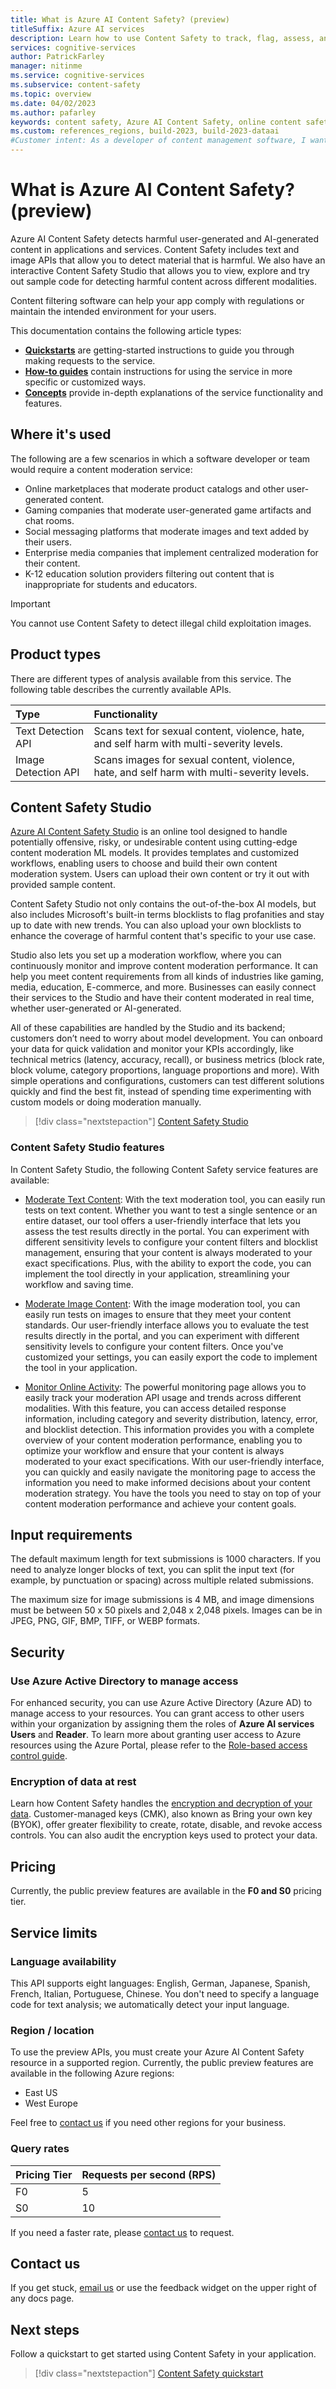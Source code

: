 ```yaml
---
title: What is Azure AI Content Safety? (preview)
titleSuffix: Azure AI services
description: Learn how to use Content Safety to track, flag, assess, and filter inappropriate material in user-generated content.
services: cognitive-services
author: PatrickFarley
manager: nitinme
ms.service: cognitive-services
ms.subservice: content-safety
ms.topic: overview
ms.date: 04/02/2023
ms.author: pafarley
keywords: content safety, Azure AI Content Safety, online content safety, content filtering software, content moderation service, content moderation
ms.custom: references_regions, build-2023, build-2023-dataai
#Customer intent: As a developer of content management software, I want to find out whether Azure AI Content Safety is the right solution for my moderation needs.
---
```


# What is Azure AI Content Safety? (preview)

Azure AI Content Safety detects harmful user-generated and AI-generated content in applications and services. Content Safety includes text and image APIs that allow you to detect material that is harmful. We also have an interactive Content Safety Studio that allows you to view, explore and try out sample code for detecting harmful content across different modalities.  

Content filtering software can help your app comply with regulations or maintain the intended environment for your users.



This documentation contains the following article types:  

* **[Quickstarts](./quickstart-text.md)** are getting-started instructions to guide you through making requests to the service.  
* **[How-to guides](./how-to/use-blocklist.md)** contain instructions for using the service in more specific or customized ways.  
* **[Concepts](concepts/harm-categories.md)** provide in-depth explanations of the service functionality and features.  

## Where it's used

The following are a few scenarios in which a software developer or team would require a content moderation service:

- Online marketplaces that moderate product catalogs and other user-generated content.
- Gaming companies that moderate user-generated game artifacts and chat rooms.
- Social messaging platforms that moderate images and text added by their users.
- Enterprise media companies that implement centralized moderation for their content.
- K-12 education solution providers filtering out content that is inappropriate for students and educators.

> [!IMPORTANT]
> You cannot use Content Safety to detect illegal child exploitation images.

## Product types

There are different types of analysis available from this service. The following table describes the currently available APIs.

| Type                        | Functionality           |
| :-------------------------- | :---------------------- |
| Text Detection API          | Scans text for sexual content, violence, hate, and self harm with multi-severity levels. |
| Image Detection API         | Scans images for sexual content, violence, hate, and self harm with multi-severity levels. |

## Content Safety Studio

[Azure AI Content Safety Studio](https://contentsafety.cognitive.azure.com) is an online tool designed to handle potentially offensive, risky, or undesirable content using cutting-edge content moderation ML models. It provides templates and customized workflows, enabling users to choose and build their own content moderation system. Users can upload their own content or try it out with provided sample content.

Content Safety Studio not only contains the out-of-the-box AI models, but also includes Microsoft's built-in terms blocklists to flag profanities and stay up to date with new trends. You can also upload your own blocklists to enhance the coverage of harmful content that's specific to your use case. 

Studio also lets you set up a moderation workflow, where you can continuously monitor and improve content moderation performance. It can help you meet content requirements from all kinds of industries like gaming, media, education, E-commerce, and more. Businesses can easily connect their services to the Studio and have their content moderated in real time, whether user-generated or AI-generated.

All of these capabilities are handled by the Studio and its backend; customers don’t need to worry about model development. You can onboard your data for quick validation and monitor your KPIs accordingly, like technical metrics (latency, accuracy, recall), or business metrics (block rate, block volume, category proportions, language proportions and more). With simple operations and configurations, customers can test different solutions quickly and find the best fit, instead of spending time experimenting with custom models or doing moderation manually. 

> [!div class="nextstepaction"]
> [Content Safety Studio](https://contentsafety.cognitive.azure.com)


### Content Safety Studio features

In Content Safety Studio, the following Content Safety service features are available:

* [Moderate Text Content](https://contentsafety.cognitive.azure.com/text): With the text moderation tool, you can easily run tests on text content. Whether you want to test a single sentence or an entire dataset, our tool offers a user-friendly interface that lets you assess the test results directly in the portal. You can experiment with different sensitivity levels to configure your content filters and blocklist management, ensuring that your content is always moderated to your exact specifications. Plus, with the ability to export the code, you can implement the tool directly in your application, streamlining your workflow and saving time.

* [Moderate Image Content](https://contentsafety.cognitive.azure.com/image): With the image moderation tool, you can easily run tests on images to ensure that they meet your content standards. Our user-friendly interface allows you to evaluate the test results directly in the portal, and you can experiment with different sensitivity levels to configure your content filters. Once you've customized your settings, you can easily export the code to implement the tool in your application.

* [Monitor Online Activity](https://contentsafety.cognitive.azure.com/monitor): The powerful monitoring page allows you to easily track your moderation API usage and trends across different modalities. With this feature, you can access detailed response information, including category and severity distribution, latency, error, and blocklist detection. This information provides you with a complete overview of your content moderation performance, enabling you to optimize your workflow and ensure that your content is always moderated to your exact specifications. With our user-friendly interface, you can quickly and easily navigate the monitoring page to access the information you need to make informed decisions about your content moderation strategy. You have the tools you need to stay on top of your content moderation performance and achieve your content goals.

## Input requirements

The default maximum length for text submissions is 1000 characters. If you need to analyze longer blocks of text, you can split the input text (for example, by punctuation or spacing) across multiple related submissions.

The maximum size for image submissions is 4 MB, and image dimensions must be between 50 x 50 pixels and 2,048 x 2,048 pixels. Images can be in JPEG, PNG, GIF, BMP, TIFF, or WEBP formats.

## Security

### Use Azure Active Directory to manage access

For enhanced security, you can use Azure Active Directory (Azure AD) to manage access to your resources. You can grant access to other users within your organization by assigning them the roles of **Azure AI services Users** and **Reader**. To learn more about granting user access to Azure resources using the Azure Portal, please refer to the [Role-based access control guide](/azure/role-based-access-control/quickstart-assign-role-user-portal).

### Encryption of data at rest

Learn how Content Safety handles the [encryption and decryption of your data](./how-to/encrypt-data-at-rest.md). Customer-managed keys (CMK), also known as Bring your own key (BYOK), offer greater flexibility to create, rotate, disable, and revoke access controls. You can also audit the encryption keys used to protect your data.

## Pricing

Currently, the public preview features are available in the **F0 and S0** pricing tier.

## Service limits

### Language availability

This API supports eight languages: English, German, Japanese, Spanish, French, Italian, Portuguese, Chinese. You don't need to specify a language code for text analysis; we automatically detect your input language.

### Region / location

To use the preview APIs, you must create your Azure AI Content Safety resource in a supported region. Currently, the public preview features are available in the following Azure regions: 

- East US
- West Europe

Feel free to [contact us](mailto:acm-team@microsoft.com) if you need other regions for your business.

### Query rates

| Pricing Tier | Requests per second (RPS) |
| :----------- | :--------------------- |
| F0           | 5                      |
| S0           | 10                     |

If you need a faster rate, please [contact us](mailto:acm-team@microsoft.com) to request.


## Contact us

If you get stuck, [email us](mailto:acm-team@microsoft.com) or use the feedback widget on the upper right of any docs page.

## Next steps

Follow a quickstart to get started using Content Safety in your application.

> [!div class="nextstepaction"]
> [Content Safety quickstart](./quickstart-text.md)
